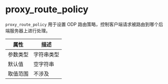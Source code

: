 # proxy_route_policy

`proxy_route_policy` 用于设置 ODP 路由策略，控制客户端请求被路由到哪个后端服务器上进行处理。
<!-- 是否可以介绍下常见的路由策略，这里是指 ODP 中介绍的路由策略么 -->
|  属性    | 描述     |
|----------|---------|
| 参数类型 |   字符串类型      |
| 默认值   | 空字符串     |
| 取值范围 | 不涉及  |
